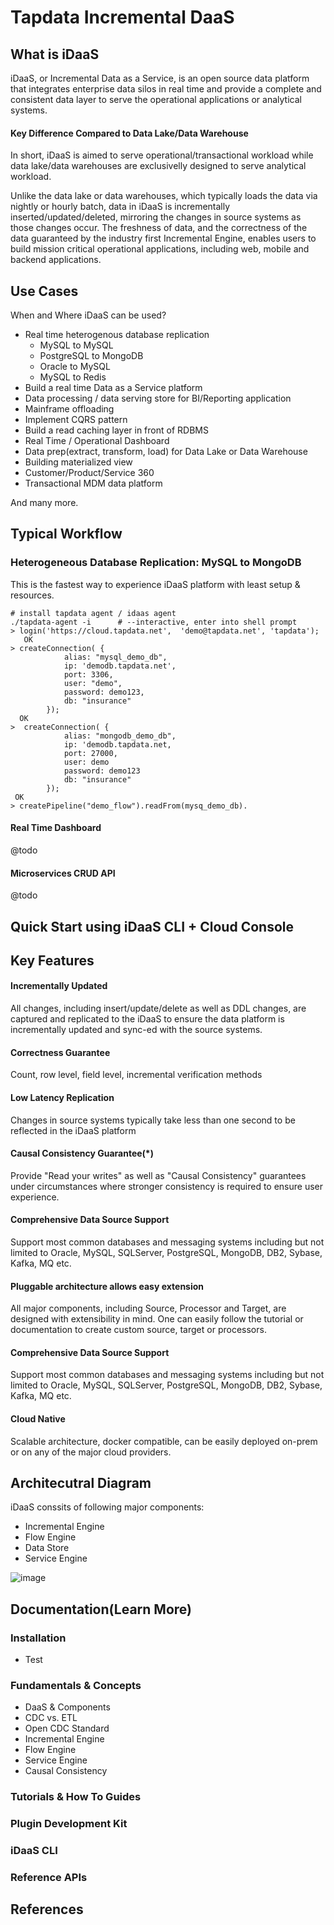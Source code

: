 # Tapdata Incremental DaaS 

## What is iDaaS

iDaaS, or Incremental Data as a Service, is an open source data platform that integrates enterprise data silos in real time and provide a complete and consistent data layer to serve the operational applications or analytical systems. 


#### Key Difference Compared to Data Lake/Data Warehouse
In short, iDaaS is aimed to serve operational/transactional workload while data lake/data warehouses are exclusivelly designed to serve analytical workload. 

Unlike the data lake or data warehouses, which typically loads the data via nightly or hourly batch, data in iDaaS is incrementally inserted/updated/deleted, mirroring the changes in source systems as those changes occur.  The freshness of data, and the correctness of the data guaranteed by the industry first Incremental Engine, enables users to build mission critical operational applications, including web, mobile and backend applications. 



## Use Cases 

When and Where iDaaS can be used?

- Real time heterogenous database replication
	- MySQL to MySQL
	- PostgreSQL to MongoDB	
	- Oracle to MySQL	
	- MySQL to Redis
- Build a real time Data as a Service platform
- Data processing / data serving store for BI/Reporting application
- Mainframe offloading
- Implement CQRS pattern
- Build a read caching layer in front of RDBMS
- Real Time / Operational Dashboard
- Data prep(extract, transform, load) for Data Lake or Data Warehouse
- Building materialized view
- Customer/Product/Service 360
- Transactional MDM data platform

And many more.

## Typical Workflow

### Heterogeneous Database Replication: MySQL to MongoDB

This is the fastest way to experience iDaaS platform with least setup & resources. 

	# install tapdata agent / idaas agent
	./tapdata-agent -i		# --interactive, enter into shell prompt
	> login('https://cloud.tapdata.net',  'demo@tapdata.net', 'tapdata');
	   OK
	> createConnection( {
				alias: "mysql_demo_db",
				ip: 'demodb.tapdata.net',
				port: 3306,
				user: "demo",
				password: demo123,
				db: "insurance" 			
			});
  	  OK
  	>  createConnection( {
				alias: "mongodb_demo_db",
				ip: 'demodb.tapdata.net,
				port: 27000,
				user: demo
				password: demo123			
				db: "insurance"				
			}); 
   	 OK
	> createPipeline("demo_flow").readFrom(mysq_demo_db).
	
#### Real Time Dashboard
@todo

####  Microservices CRUD API
@todo

## Quick Start using iDaaS CLI + Cloud Console


	
## Key Features 

#### Incrementally Updated

All changes, including insert/update/delete as well as DDL changes, are captured and replicated to the iDaaS to ensure the data platform is incrementally updated and sync-ed with the source systems.  

#### Correctness Guarantee

Count, row level, field level, incremental verification methods

#### Low Latency Replication

Changes in source systems typically take less than one second to be reflected in the iDaaS platform

#### Causal Consistency Guarantee(*)

Provide "Read your writes" as well as "Causal Consistency" guarantees under circumstances where stronger consistency is required to ensure user experience. 

#### Comprehensive Data Source Support

Support most common databases and messaging systems including but not limited to Oracle, MySQL, SQLServer, PostgreSQL,  MongoDB, DB2, Sybase, Kafka, MQ etc. 

#### Pluggable architecture allows easy extension

All major components, including Source, Processor and Target, are designed with extensibility in mind. One can easily follow the tutorial or documentation to create custom source, target or processors. 

#### Comprehensive Data Source Support

Support most common databases and messaging systems including but not limited to Oracle, MySQL, SQLServer, PostgreSQL,  MongoDB, DB2, Sybase, Kafka, MQ etc. 

#### Cloud Native

Scalable architecture, docker compatible, can be easily deployed on-prem or on any of the major cloud providers.  

## Architecutral Diagram

 iDaaS conssits of following major components:
 
 - Incremental Engine
 - Flow Engine
 - Data Store
 - Service Engine

 
![image](https://user-images.githubusercontent.com/1950232/151819404-c7045673-119d-496e-9326-0436e00c1a59.png)



## Documentation(Learn More)

### Installation 
- Test


### Fundamentals & Concepts
- DaaS & Components
- CDC vs. ETL
- Open CDC Standard
- Incremental Engine
- Flow Engine
- Service Engine
- Causal Consistency

### Tutorials & How To Guides

###  Plugin Development Kit

### iDaaS CLI

### Reference APIs



## References



